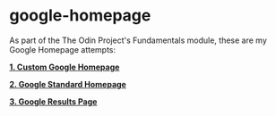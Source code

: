 # google-homepage

As part of the The Odin Project's Fundamentals module, these are my Google Homepage attempts:

[**1. Custom Google Homepage**](https://ibaifernandez.github.io/google-homepage/google-homepage-custom.html)

[**2. Google Standard Homepage**](https://ibaifernandez.github.io/google-homepage/google-homepage.html)

[**3. Google Results Page**](https://ibaifernandez.github.io/freecodecamp-projects/google-homepage/google-results.html)
